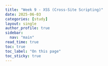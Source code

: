 ```yaml
---
title: "Week 9 - XSS (Cross-Site Scripting)"
date: 2025-06-03
categories: [study]
layout: single
author_profile: true
sidebar:
  nav: "main"
read_time: true
toc: true
toc_label: "On this page"
toc_sticky: true
---
```

